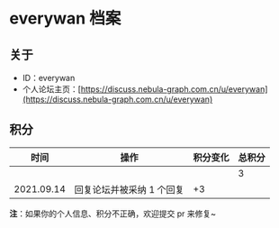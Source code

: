 # everywan 档案

## 关于

- ID：everywan
- 个人论坛主页：[https://discuss.nebula-graph.com.cn/u/everywan](https://discuss.nebula-graph.com.cn/u/everywan)

## 积分

| 时间 | 操作 | 积分变化 | 总积分  |
| --- | --- | --- | --- |
|  |  |  | 3 |
| 2021.09.14 | 回复论坛并被采纳 1 个回复 | +3 |  |

**注**：如果你的个人信息、积分不正确，欢迎提交 pr 来修复~